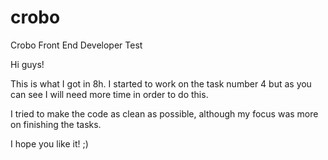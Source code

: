 # crobo
Crobo Front End Developer Test

Hi guys!

This is what I got in 8h. I started to work on the task number 4 but as you can see I will need more time in order to do this.

I tried to make the code as clean as possible, although my focus was more on finishing the tasks.

I hope you like it! ;)

